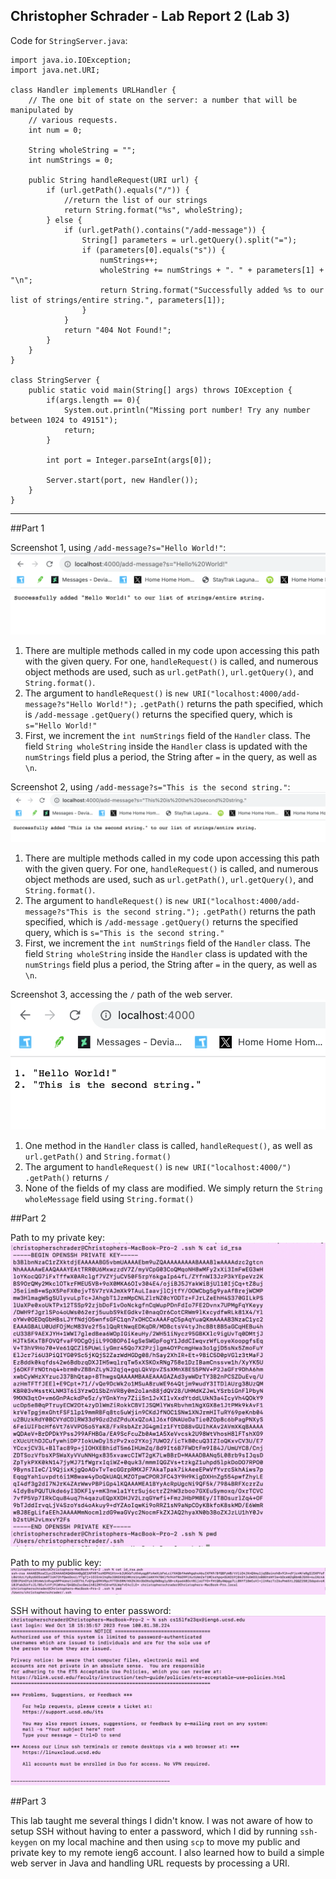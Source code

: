 ## Christopher Schrader - Lab Report 2 (Lab 3)

Code for `StringServer.java`:

```
import java.io.IOException;
import java.net.URI;

class Handler implements URLHandler {
    // The one bit of state on the server: a number that will be manipulated by
    // various requests.
    int num = 0;

    String wholeString = "";
    int numStrings = 0;

    public String handleRequest(URI url) {
        if (url.getPath().equals("/")) {
            //return the list of our strings
            return String.format("%s", wholeString);
        } else {
            if (url.getPath().contains("/add-message")) {
                String[] parameters = url.getQuery().split("=");
                if (parameters[0].equals("s")) {
                    numStrings++;
                    wholeString += numStrings + ". " + parameters[1] + "\n";
                    return String.format("Successfully added %s to our list of strings/entire string.", parameters[1]);
                }
            }
            return "404 Not Found!";
        }
    }
}

class StringServer {
    public static void main(String[] args) throws IOException {
        if(args.length == 0){
            System.out.println("Missing port number! Try any number between 1024 to 49151");
            return;
        }

        int port = Integer.parseInt(args[0]);

        Server.start(port, new Handler());
    }
}

```
---

##Part 1

Screenshot 1, using `/add-message?s="Hello World!"`:
![First](lab3_1.png)

1. There are multiple methods called in my code upon accessing this path with the given query. For one, `handleRequest()` is called, and numerous object methods are used, such as `url.getPath()`, `url.getQuery()`, and `String.format()`.
2. The argument to `handleRequest()` is `new URI("localhost:4000/add-message?s"Hello World!");`
   `.getPath()` returns the path specified, which is `/add-message`
   `.getQuery()` returns the specified query, which is `s="Hello World!"`
3. First, we increment the `int numStrings` field of the `Handler` class. 
   The field `String wholeString` inside the `Handler` class is updated with the `numStrings` field plus a period, the String after `=` in the query, as well as `\n`.

Screenshot 2, using `/add-message?s="This is the second string."`:
![Second](lab3_2.png)

1. There are multiple methods called in my code upon accessing this path with the given query. For one, `handleRequest()` is called, and numerous object methods are used, such as `url.getPath()`, `url.getQuery()`, and `String.format()`.
2. The argument to `handleRequest()` is `new URI("localhost:4000/add-message?s"This is the second string.");`
   `.getPath()` returns the path specified, which is `/add-message`
   `.getQuery()` returns the specified query, which is `s="This is the second string."`
3. First, we increment the `int numStrings` field of the `Handler` class. 
   The field `String wholeString` inside the `Handler` class is updated with the `numStrings` field plus a period, the String after `=` in the query, as well as `\n`.

Screenshot 3, accessing the `/` path of the web server.
![Third](lab3_3.png)

1. One method in the `Handler` class is called, `handleRequest()`, as well as `url.getPath()` and `String.format()`
2. The argument to `handleRequest()` is `new URI("localhost:4000/")`
   `.getPath()` returns `/`
3. None of the fields of my class are modified. We simply return the `String wholeMessage` field using `String.format()`

##Part 2

Path to my private key:
![Private key](lab3_4.png)

Path to my public key:
![Public key](lab3_5.png)

SSH without having to enter password:
![SSH](lab3_6.png)

##Part 3

This lab taught me several things I didn't know. I was not aware of how to setup SSH without having to enter a password, which I did by running `ssh-keygen` on my local machine and then using `scp` to move my public and private key to my remote ieng6 account. I also learned how to build a simple web server in Java and handling URL requests by processing a URI.
